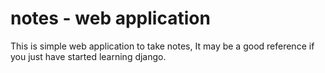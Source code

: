# notes - web application

This is simple web application to take notes, It may be a good reference if you just have started learning django. 
